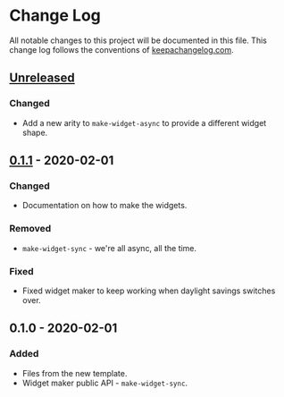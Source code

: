 # Change Log
All notable changes to this project will be documented in this file. This change log follows the conventions of [keepachangelog.com](http://keepachangelog.com/).

## [Unreleased]
### Changed
- Add a new arity to `make-widget-async` to provide a different widget shape.

## [0.1.1] - 2020-02-01
### Changed
- Documentation on how to make the widgets.

### Removed
- `make-widget-sync` - we're all async, all the time.

### Fixed
- Fixed widget maker to keep working when daylight savings switches over.

## 0.1.0 - 2020-02-01
### Added
- Files from the new template.
- Widget maker public API - `make-widget-sync`.

[Unreleased]: https://github.com/your-name/intcode/compare/0.1.1...HEAD
[0.1.1]: https://github.com/your-name/intcode/compare/0.1.0...0.1.1
